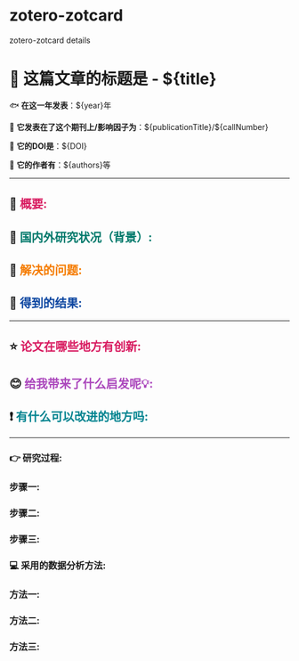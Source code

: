 # zotero-zotcard
zotero-zotcard details
<h1>📕 这篇文章的标题是 - ${title}</h1>
</h1><p>🐟 <strong>在这一年发表</strong>：<span style="color:#213E6A"></span>${year}</span>年</p>
<p>🌼 <strong>它发表在了这个期刊上/影响因子为</strong>：</span>${publicationTitle}/${callNumber}</p><p>🔢 <strong>它的DOI是</strong>：</span>${DOI}</span>
</p>🐒 <strong>它的作者有</strong>：</span>${authors}</span>等</h1>
<hr>
<h2>🍎 <span style="color: #D81B60">概要: </span></h2>
<h2>🐎 <span style="color: #00796B">国内外研究状况（背景）: </span></h2>
<h2>🌙 <span style="color: #F57C00">解决的问题: </span></h2>
<h2>🙋‍ <span style="color: #0D47A1">得到的结果: </span></h2>
<hr>
<h2>⭐ <span style="color: #D81B60">论文在哪些地方有创新: </span></h3>
<h2>😊 <span style="color: #AB47BC">给我带来了什么启发呢💡: </span></h3>
<h2>❗ <span style="color: #00838F">有什么可以改进的地方吗: </span></h3>
<hr>
<h3>👉 研究过程: </span></h3>
<h3>步骤一: </span></h3>
<h3>步骤二: </span></h3>
<h3>步骤三: </span></h3>
<h3>💻 采用的数据分析方法: </span></h3>
<h3>方法一: </span></h3>
<h3>方法二: </span></h3>
<h3>方法三: </span></h3>
